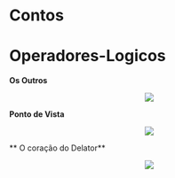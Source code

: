 # Contos

# Operadores-Logicos

**Os Outros**

<div align="center">
<img src="https://user-images.githubusercontent.com/100056877/216869182-14800c7e-b18d-4a3a-998a-c2c34be7bc4b.jpg"/>
 </div>

**Ponto de Vista**

<div align="center">
<img src="https://user-images.githubusercontent.com/100056877/216869204-cb7bd15b-7519-47bd-9dc5-32b16619d29e.png"/>
 </div>

** O coração do Delator**

<div align="center">
<img src="https://user-images.githubusercontent.com/100056877/216869192-1761a818-269c-49e5-81df-968ea04246c0.png"/>
 </div>
